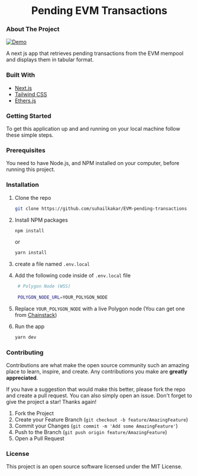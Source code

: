 
<div id="top"></div>

<br />
<div align="center">

<h1 align="center">Pending EVM Transactions</h3>

</div>

### About The Project

[![Demo][product-screenshot]](https://twitter.com/suhailkakar)

A next js app that retrieves pending transactions from the EVM mempool and displays them in tabular format.

### Built With

- [Next.js](https://nextjs.org/)
- [Tailwind CSS](https://tailwindcss.com/)
- [Ethers.js](https://docs.ethers.io/v5/)


<!-- GETTING STARTED -->

### Getting Started

To get this application up and and running on your local machine follow these simple steps.

### Prerequisites

You need to have Node.js, and NPM installed on your computer, before running this project.

### Installation

1. Clone the repo
   ```sh
   git clone https://github.com/suhailkakar/EVM-pending-transactions
   ```
2. Install NPM packages

   ```sh
   npm install
   ```

   or

   ```sh
   yarn install
   ```

3. create a file named `.env.local` 
4. Add the following code inside  of  `.env.local` file
   ```sh
	# Polygon Node (WSS)
	
    POLYGON_NODE_URL=YOUR_POLYGON_NODE
   ```
5. Replace `YOUR_POLYGON_NODE` with a live Polygon node (You can get one from [Chainstack](https://chainstack.com/build-better-with-polygon/))
9. Run the app

   ```sh
   yarn dev
   ```
   



### Contributing

Contributions are what make the open source community such an amazing place to learn, inspire, and create. Any contributions you make are **greatly appreciated**.

If you have a suggestion that would make this better, please fork the repo and create a pull request. You can also simply open an issue.
Don't forget to give the project a star! Thanks again!

1. Fork the Project
2. Create your Feature Branch (`git checkout -b feature/AmazingFeature`)
3. Commit your Changes (`git commit -m 'Add some AmazingFeature'`)
4. Push to the Branch (`git push origin feature/AmazingFeature`)
5. Open a Pull Request

### License

This project is an open source software licensed under the MIT License.

[product-screenshot]: https://github.com/suhailkakar/EVM-pending-transactions/blob/main/demo.gif
